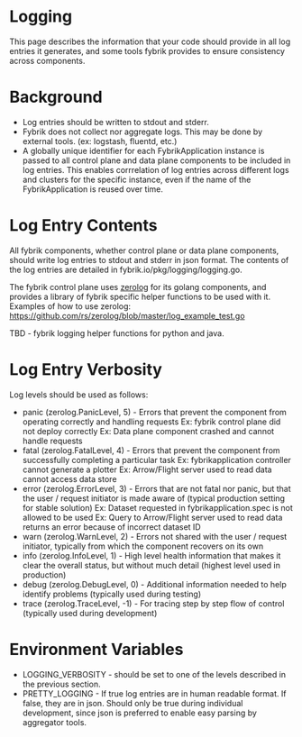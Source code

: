 # Logging

This page describes the information that your code should provide in all log entries it generates, and some tools fybrik provides to ensure consistency across components.

# Background
* Log entries should be written to stdout and stderr.
* Fybrik does not collect nor aggregate logs.  This may be done by external tools. (ex: logstash, fluentd, etc.)
* A globally unique identifier for each FybrikApplication instance is passed to all control plane and data plane components to be included in log entries.  This enables corrrelation of log entries across different logs and clusters for the specific instance, even if the name of the FybrikApplication is reused over time.

# Log Entry Contents
All fybrik components, whether control plane or data plane components, should write log entries to stdout and stderr in json format.
The contents of the log entries are detailed in fybrik.io/pkg/logging/logging.go.

The fybrik control plane uses [zerolog](github.com/rs/zerolog) for its golang components, and provides a library of fybrik specific helper functions to be used with it.
Examples of how to use zerolog: https://github.com/rs/zerolog/blob/master/log_example_test.go

TBD - fybrik logging helper functions for python and java.

# Log Entry Verbosity
Log levels should be used as follows:

- panic (zerolog.PanicLevel, 5) - Errors that prevent the component from operating correctly and handling requests
     Ex: fybrik control plane did not deploy correctly
	   Ex: Data plane component crashed and cannot handle requests
- fatal (zerolog.FatalLevel, 4) - Errors that prevent the component from successfully completing a particular task
	   Ex: fybrikapplication controller cannot generate a plotter
	   Ex: Arrow/Flight server used to read data cannot access data store
- error (zerolog.ErrorLevel, 3) - Errors that are not fatal nor panic, but that the user / request initiator is made aware of (typical production setting for stable solution)
	   Ex: Dataset requested in fybrikapplication.spec is not allowed to be used
 	   Ex: Query to Arrow/Flight server used to read data returns an error because of incorrect dataset ID
- warn (zerolog.WarnLevel, 2) - Errors not shared with the user / request initiator, typically from which the component recovers on its own
- info (zerolog.InfoLevel, 1) - High level health information that makes it clear the overall status, but without much detail (highest level used in production)
- debug (zerolog.DebugLevel, 0) - Additional information needed to help identify problems (typically used during testing)
- trace (zerolog.TraceLevel, -1) - For tracing step by step flow of control (typically used during development)

# Environment Variables
- LOGGING_VERBOSITY - should be set to one of the levels described in the previous section.  
- PRETTY_LOGGING - If true log entries are in human readable format.  If false, they are in json. Should only be true during individual development, since json is preferred to enable easy parsing by aggregator tools.


